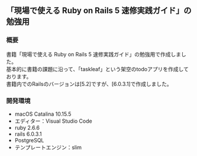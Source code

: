 ## 「現場で使える Ruby on Rails 5 速修実践ガイド」の勉強用

### 概要

書籍「現場で使える Ruby on Rails 5 速修実践ガイド」の勉強用で作成しました。  
基本的に書籍の課題に沿って、「taskleaf」という架空のtodoアプリを作成しております。  
書籍内でのRailsのバージョンは[5.2]ですが、[6.0.3.1]で作成しました。

### 開発環境

- macOS Catalina 10.15.5
- エディター：Visual Studio Code
- ruby 2.6.6
- rails 6.0.3.1
- PostgreSQL
- テンプレートエンジン：slim